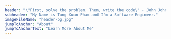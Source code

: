 ```yaml
---
header: "\"First, solve the problem. Then, write the code\" - John Johnson"
subheader: "My Name is Tung Xuan Pham and I'm a Software Engineer."
imageFileName: "header-bg.jpg"
jumpToAnchor: "About"
jumpToAnchorText: "Learn More About Me"
---
```


